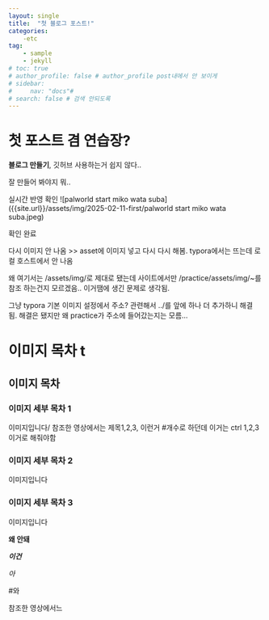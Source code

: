 ```yaml
---
layout: single
title:  "첫 블로그 포스트!"
categories:
    -etc
tag: 
    - sample
    - jekyll
# toc: true
# author_profile: false # author_profile post내에서 안 보이게
# sidebar:
#     nav: "docs"#
# search: false # 검색 안되도록
---
```


# 첫 포스트 겸 연습장?

**블로그 만들기**, 깃허브 사용하는거 쉽지 않다..

잘 만들어 봐야지 뭐.. 

실시간 반영 확인 ![palworld start miko wata suba]({{site.url}}/assets/img/2025-02-11-first/palworld start miko wata suba.jpeg)

확인 완료

다시 이미지 안 나옴 >> asset에 이미지 넣고 다시 다시 해봄.  typora에서는 뜨는데 로컬 호스트에서 안 나옴

왜 여기서는 /assets/img/로 제대로 됐는데 사이트에서만 /practice/assets/img/~를 참조 하는건지 모르겠음.. 이거땜에 생긴 문제로 생각됨.

그냥 typora 기본 이미지 설정에서 주소? 관련해서 ../를 앞에 하나 더 추가하니 해결 됨. 해결은 됐지만 왜 practice가 주소에 들어갔는지는 모름...



# 이미지 목차 t

## 이미지 목차

### 이미지 세부 목차 1

이미지입니다/ 참조한 영상에서는 제목1,2,3, 이런거 #개수로 하던데 이거는 ctrl 1,2,3이거로 해줘야함



### 이미지 세부 목차 2

이미지입니다

### 이미지 세부 목차 3

이미지입니다

**왜 안돼**

***이건***

*아*

#와

참조한 영상에서느



